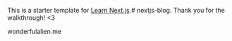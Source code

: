 This is a starter template for [Learn Next.js](https://nextjs.org/learn).# nextjs-blog. Thank you for the walkthrough! <3

wonderfulalien.me
